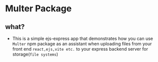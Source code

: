# Multer Package

## what?

- This is a simple ejs-express app that demonstrates how you can use `Multer` npm package as an assistant when uploading files from your front end `react,ejs,vite etc.` to your express backend server for storage(`file systems`)
